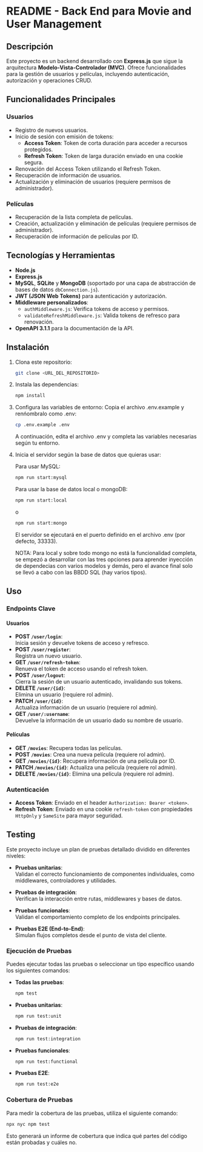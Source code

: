 # README - Back End para Movie and User Management

## Descripción

Este proyecto es un backend desarrollado con **Express.js** que sigue la arquitectura **Modelo-Vista-Controlador (MVC)**. Ofrece funcionalidades para la gestión de usuarios y películas, incluyendo autenticación, autorización y operaciones CRUD.

## Funcionalidades Principales

### Usuarios

- Registro de nuevos usuarios.
- Inicio de sesión con emisión de tokens:
  - **Access Token**: Token de corta duración para acceder a recursos protegidos.
  - **Refresh Token**: Token de larga duración enviado en una cookie segura.
- Renovación del Access Token utilizando el Refresh Token.
- Recuperación de información de usuarios.
- Actualización y eliminación de usuarios (requiere permisos de administrador).

### Películas

- Recuperación de la lista completa de películas.
- Creación, actualización y eliminación de películas (requiere permisos de administrador).
- Recuperación de información de películas por ID.

## Tecnologías y Herramientas

- **Node.js**
- **Express.js**
- **MySQL**, **SQLite** y **MongoDB** (soportado por una capa de abstracción de bases de datos `dbConnection.js`).
- **JWT (JSON Web Tokens)** para autenticación y autorización.
- **Middleware personalizados**:
  - `authMiddleware.js`: Verifica tokens de acceso y permisos.
  - `validateRefreshMiddleware.js`: Valida tokens de refresco para renovación.
- **OpenAPI 3.1.1** para la documentación de la API.

## Instalación

1. Clona este repositorio:

   ```bash
   git clone <URL_DEL_REPOSITORIO>

   ```

2. Instala las dependencias:
   ```bash
   npm install
   ```
3. Configura las variables de entorno:
   Copia el archivo .env.example y renńombralo como .env:

   ```bash
   cp .env.example .env
   ```

   A continuación, edita el archivo .env y completa las variables necesarias según tu entorno.

4. Inicia el servidor según la base de datos que quieras usar:

   Para usar MySQL:

   ```bash
   npm run start:mysql
   ```

   Para usar la base de datos local o mongoDB:

   ```bash
   npm run start:local
   ```

   o

   ```bash
   npm run start:mongo
   ```

   El servidor se ejecutará en el puerto definido en el archivo .env (por defecto, 33333).

   NOTA: Para local y sobre todo mongo no está la funcionalidad completa, se empezó a desarrollar con las tres opciones para aprender inyección de dependecias con varios modelos y demás, pero el avance final solo se llevó a cabo con las BBDD SQL (hay varios tipos).

## Uso

### Endpoints Clave

#### Usuarios

- **POST `/user/login`**:  
  Inicia sesión y devuelve tokens de acceso y refresco.
- **POST `/user/register`**:  
  Registra un nuevo usuario.
- **GET `/user/refresh-token`**:  
  Renueva el token de acceso usando el refresh token.
- **POST `/user/logout`**:  
  Cierra la sesión de un usuario autenticado, invalidando sus tokens.
- **DELETE `/user/{id}`**:  
  Elimina un usuario (requiere rol admin).
- **PATCH `/user/{id}`**:  
  Actualiza información de un usuario (requiere rol admin).
- **GET `/user/:username`**:  
  Devuelve la información de un usuario dado su nombre de usuario.

#### Películas

- **GET `/movies`**:
  Recupera todas las películas.
- **POST `/movies`**:
  Crea una nueva película (requiere rol admin).
- **GET `/movies/{id}`**:
  Recupera información de una película por ID.
- **PATCH `/movies/{id}`**:
  Actualiza una película (requiere rol admin).
- **DELETE `/movies/{id}`**:
  Elimina una película (requiere rol admin).

### Autenticación

- **Access Token**: Enviado en el header `Authorization: Bearer <token>`.
- **Refresh Token**: Enviado en una cookie `refresh-token` con propiedades `HttpOnly` y `SameSite` para mayor seguridad.

## Testing

Este proyecto incluye un plan de pruebas detallado dividido en diferentes niveles:

- **Pruebas unitarias**:  
  Validan el correcto funcionamiento de componentes individuales, como middlewares, controladores y utilidades.

- **Pruebas de integración**:  
  Verifican la interacción entre rutas, middlewares y bases de datos.

- **Pruebas funcionales**:  
  Validan el comportamiento completo de los endpoints principales.

- **Pruebas E2E (End-to-End)**:  
  Simulan flujos completos desde el punto de vista del cliente.

### **Ejecución de Pruebas**

Puedes ejecutar todas las pruebas o seleccionar un tipo específico usando los siguientes comandos:

- **Todas las pruebas**:

  ```bash
  npm test
  ```

- **Pruebas unitarias**:

  ```bash
  npm run test:unit
  ```

- **Pruebas de integración**:

  ```bash
  npm run test:integration
  ```

- **Pruebas funcionales**:

  ```bash
  npm run test:functional
  ```

- **Pruebas E2E**:
  ```bash
  npm run test:e2e
  ```

### **Cobertura de Pruebas**

Para medir la cobertura de las pruebas, utiliza el siguiente comando:

```bash
npx nyc npm test
```

Esto generará un informe de cobertura que indica qué partes del código están probadas y cuáles no.

<!-- ## Contribución

1. Realiza un fork de este repositorio.
2. Crea una nueva rama para tus cambios:
   ```bash
   git checkout -b feature/nueva-funcionalidad
   ```
3. Envía tus cambios en un pull request.

## Licencia

Este proyecto está bajo la Licencia MIT. Consulta el archivo `LICENSE` para más información. -->
